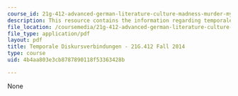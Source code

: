 ```yaml
---
course_id: 21g-412-advanced-german-literature-culture-madness-murder-mysteries-fall-2014
description: This resource contains the information regarding temporale diskursverbindungen.
file_location: /coursemedia/21g-412-advanced-german-literature-culture-madness-murder-mysteries-fall-2014/4b4aa803e3cb8787890118f53363428b_MIT21G_412F14_Wk2-3_Tem.pdf
file_type: application/pdf
layout: pdf
title: Temporale Diskursverbindungen - 21G.412 Fall 2014
type: course
uid: 4b4aa803e3cb8787890118f53363428b

---
```

None